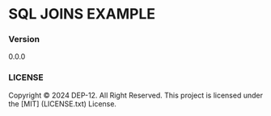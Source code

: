 # SQL JOINS EXAMPLE

### Version
0.0.0

### LICENSE
Copyright &copy; 2024 DEP-12. All Right Reserved.
This project is licensed under the [MIT] (LICENSE.txt) License.